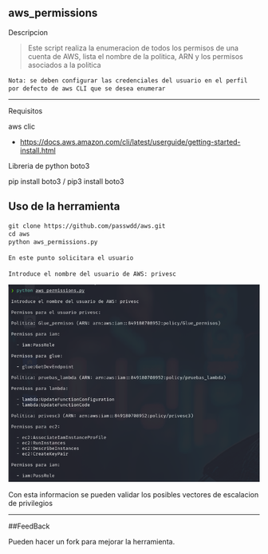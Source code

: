 aws_permissions
-----
Descripcion
 >  Este script realiza la enumeracion de todos los permisos de una cuenta de AWS, lista el nombre de la politica, ARN y los permisos asociados a la politica
    
    Nota: se deben configurar las credenciales del usuario en el perfil por defecto de aws CLI que se desea enumerar
    
------
Requisitos

aws clic

- https://docs.aws.amazon.com/cli/latest/userguide/getting-started-install.html

Libreria de python boto3

pip install boto3 / pip3 install boto3


## Uso de la herramienta
    
	git clone https://github.com/passwdd/aws.git
	cd aws
	python aws_permissions.py
	
	En este punto solicitara el usuario
	
	Introduce el nombre del usuario de AWS: privesc
    

![](https://raw.githubusercontent.com/passwdd/aws/main/images/Enum_AWS.png)

Con esta informacion se pueden validar los posibles vectores de escalacion de privilegios

---
##FeedBack

Pueden hacer un fork para mejorar la herramienta.
